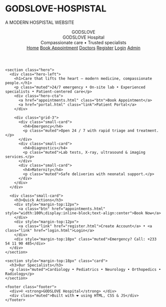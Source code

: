 # GODSLOVE-HOSPISTAL
A MODERN HOSPISTAL WEBSITE
<!doctype html>
<html lang="en">
<head>
  <meta charset="utf-8" />
  <title>GODSLOVE Hospital — Home</title>
  <meta name="viewport" content="width=device-width,initial-scale=1" />
  <link rel="stylesheet" href="styles.css" />
</head>
<body>
  <div class="container">
    <header class="header">
      <div class="brand">
        <div class="logo">GODSLOVE</div>
        <div>
          <div class="site-title">GODSLOVE Hospital</div>
          <div class="muted">Compassionate care • Trusted specialists</div>
        </div>
      </div>
      <nav class="nav">
        <a class="link" href="index.html">Home</a>
        <a class="link" href="appointments.html">Book Appointment</a>
        <a class="link" href="doctors.html">Doctors</a>
        <a class="link" href="register.html">Register</a>
        <a class="link" href="login.html">Login</a>
        <a class="btn" href="admin-login.html">Admin</a>
      </nav>
    </header>

    <section class="hero">
      <div class="hero-left">
        <h1>Care that lifts the heart — modern medicine, compassionate people.</h1>
        <p class="muted">24/7 emergency • On-site lab • Experienced specialists • Patient-centered care</p>
        <div class="hero-cta">
          <a href="appointments.html" class="btn">Book Appointment</a>
          <a href="portal.html" class="link">Patient Portal</a>
        </div>

        <div class="grid-3">
          <div class="small-card">
            <h4>Emergency</h4>
            <p class="muted">Open 24 / 7 with rapid triage and treatment.</p>
          </div>
          <div class="small-card">
            <h4>Diagnostics</h4>
            <p class="muted">Lab tests, X-ray, ultrasound & imaging services.</p>
          </div>
          <div class="small-card">
            <h4>Maternity</h4>
            <p class="muted">Safe deliveries with neonatal support.</p>
          </div>
        </div>
      </div>

      <div class="small-card">
        <h3>Quick Actions</h3>
        <div style="margin-top:12px">
          <a class="btn" href="appointments.html" style="width:100%;display:inline-block;text-align:center">Book Now</a>
        </div>
        <div style="margin-top:12px">
          <a class="link" href="register.html">Create Account</a> • <a class="link" href="login.html">Login</a>
        </div>
        <div style="margin-top:18px" class="muted">Emergency? Call: +233 54 11 90 485</div>
      </div>
    </section>

    <section style="margin-top:18px" class="card">
      <h3>Our Specialists</h3>
      <p class="muted">Cardiology • Pediatrics • Neurology • Orthopedics • Radiology</p>
    </section>

    <footer class="footer">
      <div>© <strong>GODSLOVE Hospital</strong> </div>
      <div class="muted">Built with ❤️ using HTML, CSS & JS</div>
    </footer>
  </div>
  <script src="scripts.js"></script>
</body>
</html>
